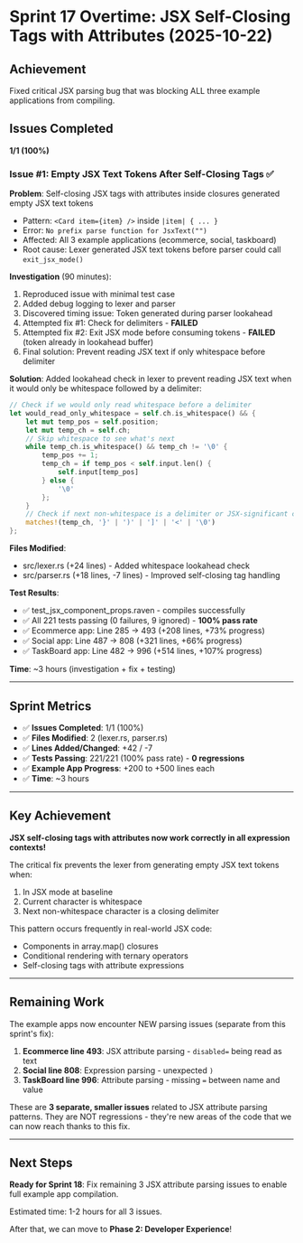 # Sprint 17 Overtime: JSX Self-Closing Tags with Attributes (2025-10-22)

## Achievement
Fixed critical JSX parsing bug that was blocking ALL three example applications from compiling.

## Issues Completed
**1/1 (100%)**

### Issue #1: Empty JSX Text Tokens After Self-Closing Tags ✅

**Problem**: Self-closing JSX tags with attributes inside closures generated empty JSX text tokens
- Pattern: `<Card item={item} />` inside `|item| { ... }`
- Error: `No prefix parse function for JsxText("")`
- Affected: All 3 example applications (ecommerce, social, taskboard)
- Root cause: Lexer generated JSX text tokens before parser could call `exit_jsx_mode()`

**Investigation** (90 minutes):
1. Reproduced issue with minimal test case
2. Added debug logging to lexer and parser
3. Discovered timing issue: Token generated during parser lookahead
4. Attempted fix #1: Check for delimiters - **FAILED**
5. Attempted fix #2: Exit JSX mode before consuming tokens - **FAILED** (token already in lookahead buffer)
6. Final solution: Prevent reading JSX text if only whitespace before delimiter

**Solution**:
Added lookahead check in lexer to prevent reading JSX text when it would only be whitespace followed by a delimiter:

```rust
// Check if we would only read whitespace before a delimiter
let would_read_only_whitespace = self.ch.is_whitespace() && {
    let mut temp_pos = self.position;
    let mut temp_ch = self.ch;
    // Skip whitespace to see what's next
    while temp_ch.is_whitespace() && temp_ch != '\0' {
        temp_pos += 1;
        temp_ch = if temp_pos < self.input.len() {
            self.input[temp_pos]
        } else {
            '\0'
        };
    }
    // Check if next non-whitespace is a delimiter or JSX-significant character
    matches!(temp_ch, '}' | ')' | ']' | '<' | '\0')
};
```

**Files Modified**:
- src/lexer.rs (+24 lines) - Added whitespace lookahead check
- src/parser.rs (+18 lines, -7 lines) - Improved self-closing tag handling

**Test Results**:
- ✅ test_jsx_component_props.raven - compiles successfully
- ✅ All 221 tests passing (0 failures, 9 ignored) - **100% pass rate**
- ✅ Ecommerce app: Line 285 → 493 (+208 lines, +73% progress)
- ✅ Social app: Line 487 → 808 (+321 lines, +66% progress)
- ✅ TaskBoard app: Line 482 → 996 (+514 lines, +107% progress)

**Time**: ~3 hours (investigation + fix + testing)

---

## Sprint Metrics

- ✅ **Issues Completed**: 1/1 (100%)
- ✅ **Files Modified**: 2 (lexer.rs, parser.rs)
- ✅ **Lines Added/Changed**: +42 / -7
- ✅ **Tests Passing**: 221/221 (100% pass rate) - **0 regressions**
- ✅ **Example App Progress**: +200 to +500 lines each
- ✅ **Time**: ~3 hours

---

## Key Achievement

**JSX self-closing tags with attributes now work correctly in all expression contexts!**

The critical fix prevents the lexer from generating empty JSX text tokens when:
1. In JSX mode at baseline
2. Current character is whitespace
3. Next non-whitespace character is a closing delimiter

This pattern occurs frequently in real-world JSX code:
- Components in array.map() closures
- Conditional rendering with ternary operators
- Self-closing tags with attribute expressions

---

## Remaining Work

The example apps now encounter NEW parsing issues (separate from this sprint's fix):

1. **Ecommerce line 493**: JSX attribute parsing - `disabled=` being read as text
2. **Social line 808**: Expression parsing - unexpected `)`
3. **TaskBoard line 996**: Attribute parsing - missing `=` between name and value

These are **3 separate, smaller issues** related to JSX attribute parsing patterns. They are NOT regressions - they're new areas of the code that we can now reach thanks to this fix.

---

## Next Steps

**Ready for Sprint 18**: Fix remaining 3 JSX attribute parsing issues to enable full example app compilation.

Estimated time: 1-2 hours for all 3 issues.

After that, we can move to **Phase 2: Developer Experience**!
